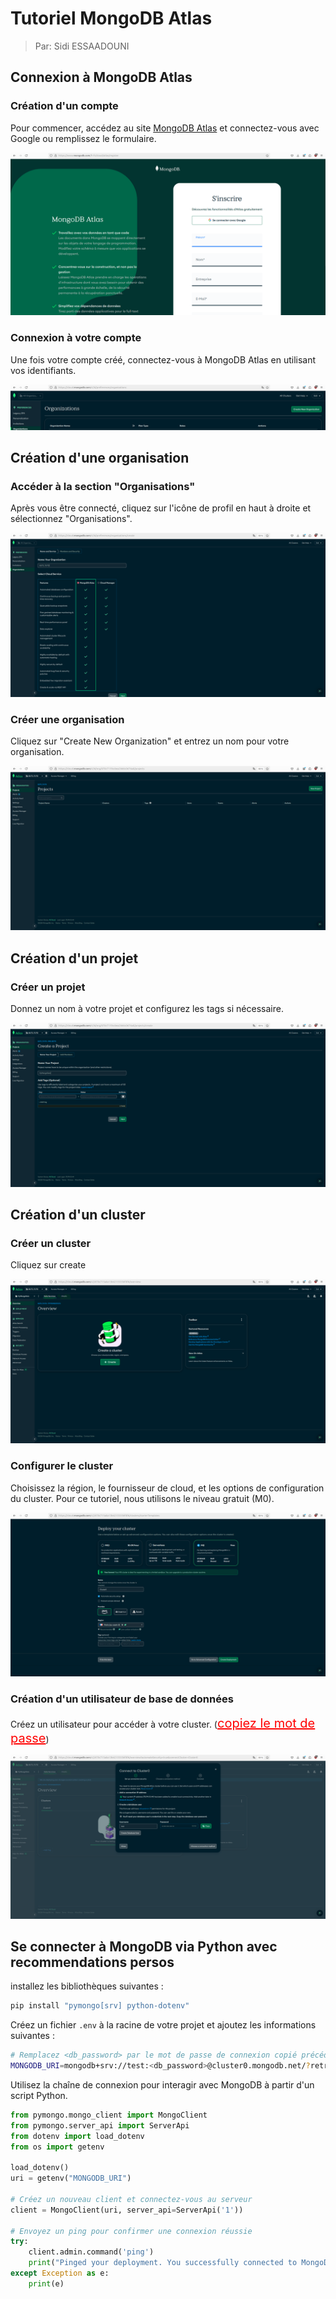 # Tutoriel MongoDB Atlas

> Par: Sidi ESSAADOUNI

## Connexion à MongoDB Atlas

### Création d'un compte

Pour commencer, accédez au site [MongoDB Atlas](https://www.mongodb.com/fr-fr/cloud/atlas/register) et connectez-vous avec Google ou remplissez le formulaire.

![Page d'inscription MongoDB Atlas](./img/capture1.png)

### Connexion à votre compte

Une fois votre compte créé, connectez-vous à MongoDB Atlas en utilisant vos identifiants.

![Page de connexion MongoDB Atlas](./img/capture2.png)

## Création d'une organisation

### Accéder à la section "Organisations"

Après vous être connecté, cliquez sur l'icône de profil en haut à droite et sélectionnez "Organisations".

![Accès à la section Organisations](./img/capture3.png)

### Créer une organisation

Cliquez sur "Create New Organization" et entrez un nom pour votre organisation.

![Création d'une organisation](./img/capture4.png)

## Création d'un projet

### Créer un projet

Donnez un nom à votre projet et configurez les tags si nécessaire.

![Création d'un projet](./img/capture5.png)

## Création d'un cluster

### Créer un cluster

Cliquez sur create

![Créer un cluster](./img/capture6.png)

### Configurer le cluster

Choisissez la région, le fournisseur de cloud, et les options de configuration du cluster. Pour ce tutoriel, nous utilisons le niveau gratuit (M0).

![Configuration du cluster](./img/capture7.png)

### Création d'un utilisateur de base de données

Créez un utilisateur pour accéder à votre cluster. (<span style="color: red; font-size: 20px; text-decoration: underline;">copiez le mot de passe</span>)

![Création d'un utilisateur](./img/capture8.png)

## Se connecter à MongoDB via Python avec recommendations persos

installez les bibliothèques suivantes :

```bash
pip install "pymongo[srv] python-dotenv"
```

Créez un fichier `.env` à la racine de votre projet et ajoutez les informations suivantes :

```bash
# Remplacez <db_password> par le mot de passe de connexion copié précédemment
MONGODB_URI=mongodb+srv://test:<db_password>@cluster0.mongodb.net/?retryWrites=true&w=majority
```

Utilisez la chaîne de connexion pour interagir avec MongoDB à partir d'un script Python.

```python
from pymongo.mongo_client import MongoClient
from pymongo.server_api import ServerApi
from dotenv import load_dotenv
from os import getenv

load_dotenv()
uri = getenv("MONGODB_URI")

# Créez un nouveau client et connectez-vous au serveur
client = MongoClient(uri, server_api=ServerApi('1'))

# Envoyez un ping pour confirmer une connexion réussie
try:
    client.admin.command('ping')
    print("Pinged your deployment. You successfully connected to MongoDB!")
except Exception as e:
    print(e)
```
